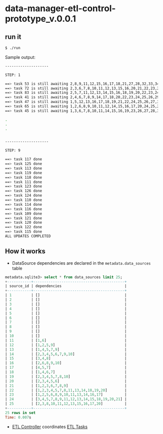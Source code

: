 # data-manager-etl-control-prototype_v.0.0.1

## run it

```sh
$ ./run
```

Sample output:

```sh
--------------------

STEP: 1

==> task 53 is still awaiting 2,8,9,11,12,15,16,17,18,21,27,28,32,33,34,38,39,41
==> task 72 is still awaiting 2,3,6,7,8,10,11,12,13,15,16,20,21,22,23,24,29,30,32,33,39,40,41,43,44,49,51,54,59,60
==> task 83 is still awaiting 2,5,7,11,12,13,14,15,16,18,19,20,22,23,24,25,26,29,31,34,35,38,39,40,42,46,48,51,53,54,57,59,62,63,64,67,72,73
==> task 41 is still awaiting 2,4,6,7,8,9,14,17,18,20,22,23,24,25,26,29,30,32,33
==> task 47 is still awaiting 1,5,12,13,16,17,18,19,21,22,24,25,26,27,30,31,35,36,37,38,39,44,45,46
==> task 65 is still awaiting 1,2,6,8,9,10,11,12,14,15,16,17,20,24,25,26,32,33,35,36,40,41,44,45,47,48,49,52,53,55,56,57,59
==> task 45 is still awaiting 1,3,6,7,8,10,11,14,15,16,19,23,26,27,28,30,31,33

.
.
.


--------------------

STEP: 9

==> task 117 done
==> task 125 done
==> task 113 done
==> task 119 done
==> task 118 done
==> task 111 done
==> task 123 done
==> task 126 done
==> task 124 done
==> task 110 done
==> task 114 done
==> task 116 done
==> task 109 done
==> task 121 done
==> task 120 done
==> task 122 done
==> task 115 done
ALL UPDATES COMPLETED
```

## How it works

- DataSource dependencies are declared in the `metadata.data_sources` table

```sql
metadata.sqlite3> select * from data_sources limit 25;
+-----------+------------------------------------------+
| source_id | dependencies                             |
+-----------+------------------------------------------+
| 1         | []                                       |
| 2         | []                                       |
| 3         | []                                       |
| 4         | []                                       |
| 5         | []                                       |
| 6         | []                                       |
| 7         | []                                       |
| 8         | []                                       |
| 9         | []                                       |
| 10        | []                                       |
| 11        | [1,6]                                    |
| 12        | [1,2,5,9]                                |
| 13        | [1,4,5,7,9]                              |
| 14        | [2,3,4,5,6,7,9,10]                       |
| 15        | [3,4,8]                                  |
| 16        | [2,6,8,9,10]                             |
| 17        | [4,5,7]                                  |
| 18        | [1,4,6,7]                                |
| 19        | [2,3,4,5,7,8,10]                         |
| 20        | [2,3,4,5,6]                              |
| 21        | [1,2,3,6,7,8,9]                          |
| 22        | [1,2,3,4,5,7,8,11,13,14,18,19,20]        |
| 23        | [1,2,5,6,8,9,10,11,13,14,16,17]          |
| 24        | [3,4,5,7,8,9,11,12,13,14,15,18,19,20,21] |
| 25        | [2,3,8,10,11,12,13,15,16,17,20]          |
+-----------+------------------------------------------+
25 rows in set
Time: 0.007s
```

- [ETL Controller](https://github.com/availabs/data-manager-control-libraries-experiments/blob/6ff279289c4de8303ba76d075ced632c5d8c428e/experiments/data-manager-etl-control-prototype_v.0.0.1/src/updating/SuperStepEtlController/index.ts#L87-L105) coordinates [ETL Tasks](https://github.com/availabs/data-manager-control-libraries-experiments/blob/05cfe4403ed4cad72aa836bd3bd3237797d3a5fd/experiments/data-manager-etl-control-prototype_v.0.0.1/src/updating/SuperStepUpdateTask/index.ts#L34-L62)
